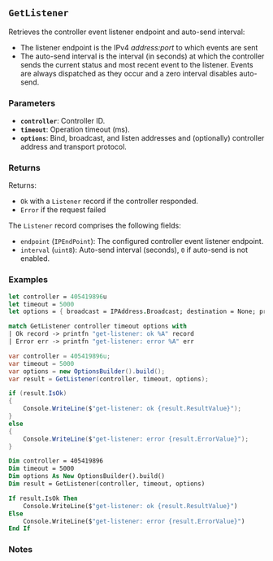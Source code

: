 ## `GetListener`

Retrieves the controller event listener endpoint and auto-send interval:
- The listener endpoint is the IPv4 _address:port_ to which events are sent
- The auto-send interval is the interval (in seconds) at which the controller sends the current status and most 
  recent event to the listener. Events are always dispatched as they occur and a zero interval disables auto-send.

### Parameters
- **`controller`**: Controller ID.
- **`timeout`**: Operation timeout (ms).
- **`options`**: Bind, broadcast, and listen addresses and (optionally) controller address and transport protocol.

### Returns

Returns:
- `Ok` with a `Listener` record if the controller responded.
- `Error` if the request failed

The `Listener` record comprises the following fields:
  - `endpoint` (`IPEndPoint`): The configured controller event listener endpoint.
  - `interval` (`uint8`): Auto-send interval (seconds), `0` if auto-send is not enabled.

### Examples

```fsharp
let controller = 405419896u
let timeout = 5000
let options = { broadcast = IPAddress.Broadcast; destination = None; protoocol = None; debug = true }

match GetListener controller timeout options with
| Ok record -> printfn "get-listener: ok %A" record
| Error err -> printfn "get-listener: error %A" err
```

```csharp
var controller = 405419896u;
var timeout = 5000
var options = new OptionsBuilder().build();
var result = GetListener(controller, timeout, options);

if (result.IsOk)
{
    Console.WriteLine($"get-listener: ok {result.ResultValue}");
}
else
{
    Console.WriteLine($"get-listener: error {result.ErrorValue}");
}
```

```vb
Dim controller = 405419896
Dim timeout = 5000
Dim options As New OptionsBuilder().build()
Dim result = GetListener(controller, timeout, options)

If result.IsOk Then
    Console.WriteLine($"get-listener: ok {result.ResultValue}")
Else
    Console.WriteLine($"get-listener: error {result.ErrorValue}")
End If
```

### Notes

